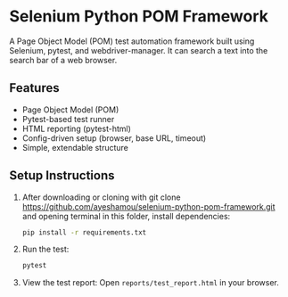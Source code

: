 # Selenium Python POM Framework

A Page Object Model (POM) test automation framework built using Selenium, pytest, and webdriver-manager. It can search a text into the search bar of a web browser.

## Features
- Page Object Model (POM)
- Pytest-based test runner
- HTML reporting (pytest-html)
- Config-driven setup (browser, base URL, timeout)
- Simple, extendable structure

## Setup Instructions

1. After downloading or cloning with git clone https://github.com/ayeshamou/selenium-python-pom-framework.git and opening terminal in this folder, install dependencies:
   ```bash
   pip install -r requirements.txt
   ```

2. Run the test:
   ```bash
   pytest
   ```

3. View the test report:
   Open `reports/test_report.html` in your browser.
